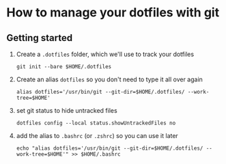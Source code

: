 # How to manage your dotfiles with git

## Getting started

1. Create a `.dotfiles` folder, which we'll use to track your dotfiles
    
    `git init --bare $HOME/.dotfiles`

2. Create an alias `dotfiles` so you don't need to type it all over again

    `alias dotfiles='/usr/bin/git --git-dir=$HOME/.dotfiles/ --work-tree=$HOME'`

3. set git status to hide untracked files

    `dotfiles config --local status.showUntrackedFiles no`

4. add the alias to `.bashrc` (or `.zshrc`) so you can use it later

    `echo "alias dotfiles='/usr/bin/git --git-dir=$HOME/.dotfiles/ --work-tree=$HOME'" >> $HOME/.bashrc`
